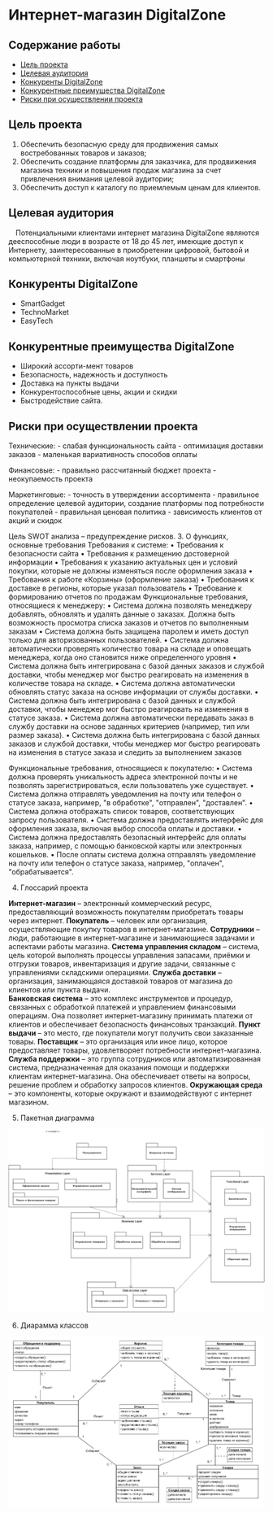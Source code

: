 # Интернет-магазин DigitalZone

## Содержание работы
- [Цель проекта](#цель-проекта)
- [Целевая аудитория](#целевая-аудитория)
- [Конкуренты DigitalZone](#конкуренты-DigitalZone)
- [Конкурентные преимущества DigitalZone](#конкурентные-преимущества-DigitalZone)
- [Риски при осуществлении проекта](#риски-при-осуществлении-проекта)

## Цель проекта

1. Обеспечить безопасную среду для продвижения самых востребованных товаров и заказов;
2. Обеспечить создание платформы для заказчика, для продвижения магазина техники и повышения продаж магазина за счет привлечения внимания целевой аудитории;
3. Обеспечить доступ к каталогу по приемлемым ценам для клиентов.

## Целевая аудитория

&emsp;Потенциальными клиентами интернет магазина DigitalZone являются дееспособные люди в возрасте от 18 до 45 лет, имеющие доступ к Интернету, заинтересованные в приобретении цифровой, бытовой и компьютерной техники, включая ноутбуки, планшеты и смартфоны

## Конкуренты DigitalZone

- SmartGadget
- TechnoMarket
- EasyTech

## Конкурентные преимущества DigitalZone

- Широкий ассорти-мент товаров
- Безопасность, надежность и доступность
- Доставка на пункты выдачи
- Конкурентоспособные цены, акции и скидки
- Быстродействие сайта.

## Риски при осуществлении проекта

Технические:
	- слабая функциональность сайта
	- оптимизация доставки заказов
	- маленькая вариативность способов оплаты

Финансовые:
	- правильно рассчитанный бюджет проекта
	- неокупаемость проекта

Маркетинговые:
	- точность в утверждении ассортимента
	- правильное определение целевой аудитории, создание платформы под потребности покупателей
	- правильная ценовая политика
	- зависимость клиентов от акций и скидок
 
Цель SWOT анализа – предупреждение рисков.
3. О функциях, основные требования 
Требования к системе:
•	Требования к безопасности сайта
•	Требования к  размещению достоверной информации
•	Требования к указанию актуальных цен и условий покупки, которые не должны изменяться после оформления заказа
•	Требования к работе «Корзины» (оформление заказа)
•	Требования к доставке в регионы, которые указал пользователь
•	Требование к формированию отчетов по продажам
Функциональные требования, относящиеся к менеджеру:
•	Система должна позволять менеджеру добавлять, обновлять и удалять данные о заказах.
Должна быть возможность просмотра списка заказов и отчетов по выполненным заказам
•	Система должна быть защищена паролем и иметь доступ только для авторизованных пользователей.
•	Система должна автоматически проверять количество товара на складе и оповещать менеджера, когда оно становится ниже определенного уровня
•	Система должна быть интегрирована с базой данных заказов и службой доставки, чтобы менеджер мог быстро реагировать на изменения в количестве товара на складе.
•	Система должна автоматически обновлять статус заказа на основе информации от службы доставки.
•	Система должна быть интегрирована с базой данных и службой
доставки, чтобы менеджер мог быстро реагировать на изменения в статусе заказа.
•	Система должна автоматически передавать заказ в службу доставки на основе заданных критериев (например, тип или размер заказа).
•	Система должна быть интегрирована с базой данных заказов и службой доставки, чтобы менеджер мог быстро реагировать на изменения в статусе заказа и следить за выполнением заказов 

Функциональные требования, относящиеся к покупателю:
•	Система должна проверять уникальность адреса электронной почты и не позволять зарегистрироваться, если пользователь уже существует.
•	Система должна отправлять уведомления на почту или телефон о статусе заказа, например, "в обработке", "отправлен", "доставлен".
•	Система должна отображать список товаров, соответствующих запросу пользователя.
•	Система должна предоставлять интерфейс для оформления заказа, включая выбор способа оплаты и доставки.
•	Система должна предоставлять безопасный интерфейс для оплаты заказа, например, с помощью банковской карты или электронных кошельков.
•	После оплаты система должна отправлять уведомление на почту или телефон о статусе заказа, например, "оплачен", "обрабатывается".

4. Глоссарий проекта 

**Интернет-магазин** – электронный коммерческий ресурс, предоставляющий возможность покупателям приобретать товары через интернет.
**Покупатель** – человек или организация, осуществляющие покупку товаров в интернет-магазине.
**Сотрудники** – люди, работающие в интернет-магазине и занимающиеся задачами и аспектами работы магазина.
**Система управления складом** – система, цель которой выполнять процессы управления запасами, приёмки и отгрузки товаров, инвентаризация и другие задачи, связанные с управлениями складскими операциями.
**Служба доставки** – организация, занимающаяся доставкой товаров от магазина до клиентов или пункта выдачи.  
**Банковская система** – это комплекс инструментов и процедур, связанных с обработкой платежей и управлением финансовыми операциям. Она позволяет интернет-магазину принимать платежи от клиентов и обеспечивает безопасность финансовых транзакций. 
**Пункт выдачи** – это место, где покупатели могут получить свои заказанные товары.
**Поставщик** – это организация или иное лицо, которое предоставляет товары, удовлетворяет потребности интернет-магазина. 
**Служба поддержки** – это группа сотрудников или автоматизированная система, предназначенная для оказания помощи и поддержки клиентам интернет-магазина. Она обеспечивает ответы на вопросы, решение проблем и обработку запросов клиентов.
**Окружающая среда** – это компоненты, которые окружают и взаимодействуют с интернет магазином.


5. Пакетная диаграмма

![Пакетная диаграмма](https://github.com/OstrichSpeed/DigitalZone/blob/main/Package.drawio.png)

6. Диарамма классов

![Пакетная диаграмма](https://github.com/OstrichSpeed/DigitalZone/blob/Cleanup/17_10_23_diagram_class.JPG)
